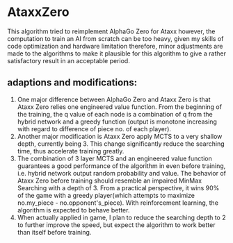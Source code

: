 
# AtaxxZero
This algorithm tried to reimplement AlphaGo Zero for Ataxx
however, the computation to train an AI from scratch can be too heavy, given my skills of code optimization and hardware limitation
therefore, minor adjustments are made to the algorithms to make it plausible for this algorithm to give a rather satisfactory result in an acceptable period.
## adaptions and modifications:
1. One major difference between AlphaGo Zero and Ataxx Zero is that Ataxx Zero relies one engineered value function. From the beginning of the training, the q value of each node is a combination of q from the hybrid network and a greedy function (output is monotone increasing with regard to difference of piece no. of each player).
2. Another major modification is Ataxx Zero apply MCTS to a very shallow depth, currently being 3. This change significantly reduce the searching time, thus accelerate training greatly.
3. The combination of 3 layer MCTS and an engineered value function guarantees a good performance of the algorithm in even before training, i.e. hybrid network output random probability and value. The behavior of Ataxx Zero before training should resemble an impaired MinMax Searching with a depth of 3. From a practical perspective, it wins 90% of the game with a greedy player(which attempts to maximize no.my_piece - no.opponent's_piece). With reinforcement learning, the algorithm is expected to behave better.
4. When actually applied in game, I plan to reduce the searching depth to 2 to further improve the speed, but expect the algorithm to work better than itself before training.
